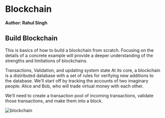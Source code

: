 # Blockchain
**Author: Rahul Singh**

## Build Blockchain
This is basics of how to build a blockchain from scratch. Focusing on the details of a concrete example will provide a deeper understanding of the strengths and limitations of blockchains.

Transactions, Validation, and updating system state
At its core, a blockchain is a distributed database with a set of rules for verifying new additions to the database. We’ll start off by tracking the accounts of two imaginary people: Alice and Bob, who will trade virtual money with each other.

We’ll need to create a transaction pool of incoming transactions, validate those transactions, and make them into a block.

![blockchain](https://user-images.githubusercontent.com/57325166/111261617-beb17400-8648-11eb-802a-6d479c70fa9b.png)


